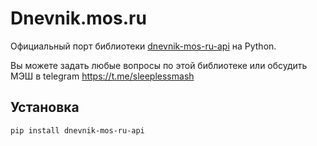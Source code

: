 # Dnevnik.mos.ru
Официальный порт библиотеки [dnevnik-mos-ru-api](https://github.com/RedGuyRu/DnevnikApi) на Python.

Вы можете задать любые вопросы по этой библиотеке или обсудить МЭШ в telegram https://t.me/sleeplessmash

## Установка

```bash
pip install dnevnik-mos-ru-api
```
